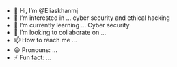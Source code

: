- 👋 Hi, I’m @Eliaskhanmj
- 👀 I’m interested in ... cyber security and ethical hacking
- 🌱 I’m currently learning ... Cyber security
- 💞️ I’m looking to collaborate on ...
- 📫 How to reach me ...
- 😄 Pronouns: ...
- ⚡ Fun fact: ...

<!---
Eliaskhanmj/Eliaskhanmj is a ✨ special ✨ repository because its `README.md` (this file) appears on your GitHub profile.
You can click the Preview link to take a look at your changes.
--->

